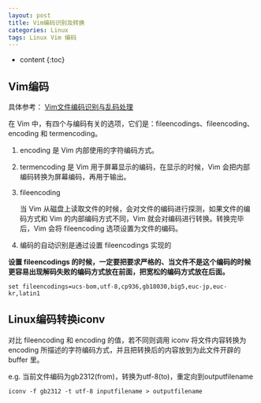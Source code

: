 ```yaml
---
layout: post
title: Vim编码识别及转换
categories: Linux
tags: Linux Vim 编码
---
```


* content
{:toc}

## Vim编码

具体参考： [Vim文件编码识别与乱码处理](http://edyfox.codecarver.org/html/vim_fileencodings_detection.html)

在 Vim 中，有四个与编码有关的选项，它们是：fileencodings、fileencoding、encoding 和 termencoding。



1. encoding 是 Vim 内部使用的字符编码方式。
2. termencoding 是 Vim 用于屏幕显示的编码，在显示的时候，Vim 会把内部编码转换为屏幕编码，再用于输出。
3. fileencoding

    当 Vim 从磁盘上读取文件的时候，会对文件的编码进行探测，如果文件的编码方式和 Vim 的内部编码方式不同，Vim 就会对编码进行转换。转换完毕后，Vim 会将 fileencoding 选项设置为文件的编码。

4. 编码的自动识别是通过设置 fileencodings 实现的

**设置 fileencodings 的时候，一定要把要求严格的、当文件不是这个编码的时候更容易出现解码失败的编码方式放在前面，把宽松的编码方式放在后面。**

  `set fileencodings=ucs-bom,utf-8,cp936,gb18030,big5,euc-jp,euc-kr,latin1`

## Linux编码转换iconv

对比 fileencoding 和 encoding 的值，若不同则调用 iconv 将文件内容转换为encoding 所描述的字符编码方式，并且把转换后的内容放到为此文件开辟的 buffer 里。

e.g. 当前文件编码为gb2312(from)，转换为utf-8(to)，重定向到outputfilename

  `iconv -f gb2312 -t utf-8 inputfilename > outputfilename`
